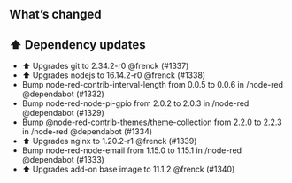 ## What’s changed

## ⬆️ Dependency updates

- ⬆️ Upgrades git to 2.34.2-r0 @frenck (#1337)
- ⬆️ Upgrades nodejs to 16.14.2-r0 @frenck (#1338)
- Bump node-red-contrib-interval-length from 0.0.5 to 0.0.6 in /node-red @dependabot (#1332)
- Bump node-red-node-pi-gpio from 2.0.2 to 2.0.3 in /node-red @dependabot (#1329)
- Bump @node-red-contrib-themes/theme-collection from 2.2.0 to 2.2.3 in /node-red @dependabot (#1334)
- ⬆️ Upgrades nginx to 1.20.2-r1 @frenck (#1339)
- Bump node-red-node-email from 1.15.0 to 1.15.1 in /node-red @dependabot (#1333)
- ⬆️ Upgrades add-on base image to 11.1.2 @frenck (#1340)
